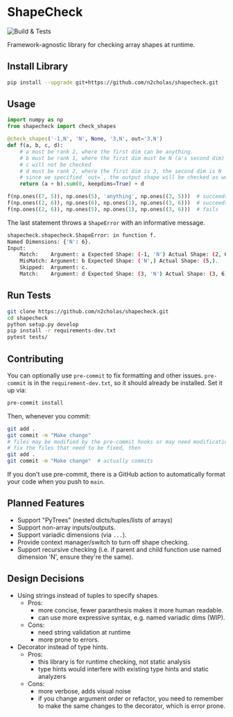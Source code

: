 
# ShapeCheck

![Build & Tests](https://github.com/n2cholas/shapecheck/workflows/Build%20and%20Tests/badge.svg)

Framework-agnostic library for checking array shapes at runtime.

## Install Library

```bash
pip install --upgrade git+https://github.com/n2cholas/shapecheck.git
```

## Usage

```python
import numpy as np
from shapecheck import check_shapes

@check_shapes('-1,N', 'N', None, '3,N', out='3,N')
def f(a, b, c, d):
    # a must be rank 2, where the first dim can be anything.
    # b must be rank 1, where the first dim must be N (a's second dim)
    # c will not be checked
    # d must be rank 2, where the first dim is 3, the second dim is N
    # since we specified `out=`, the output shape will be checked as well
    return (a + b).sum(0, keepdims=True) + d

f(np.ones((7, 5)), np.ones(5), 'anything', np.ones((3, 5)))  # succeeds
f(np.ones((2, 6)), np.ones(6), np.ones(1), np.ones((3, 6)))  # succeeds
f(np.ones((2, 6)), np.ones(5), np.ones(1), np.ones((3, 6)))  # fails
```

The last statement throws a `ShapeError` with an informative message.

```bash
shapecheck.shapecheck.ShapeError: in function f.
Named Dimensions: {'N': 6}.
Input:
    Match:    Argument: a Expected Shape: (-1, 'N') Actual Shape: (2, 6).
    MisMatch: Argument: b Expected Shape: ('N',) Actual Shape: (5,).
    Skipped:  Argument: c.
    Match:    Argument: d Expected Shape: (3, 'N') Actual Shape: (3, 6).
```

## Run Tests

```bash
git clone https://github.com/n2cholas/shapecheck.git
cd shapecheck
python setup.py develop
pip install -r requirements-dev.txt
pytest tests/
```

## Contributing

You can optionally use `pre-commit` to fix formatting and other issues.
`pre-commit` is in the `requirement-dev.txt`, so it should already be
installed. Set it up via:

```bash
pre-commit install
```

Then, whenever you commit:

```bash
git add .
git commit -m "Make change"
# files may be modified by the pre-commit hooks or may need modification
# fix the files that need to be fixed, then
git add .
git commit -m "Make change"  # actually commits
```

If you don't use pre-commit, there is a GitHub action to automatically
format your code when you push to `main`.

## Planned Features

- Support "PyTrees" (nested dicts/tuples/lists of arrays)
- Support non-array inputs/outputs.
- Support variadic dimensions (via `...`).
- Provide context manager/switch to turn off shape checking.
- Support recursive checking (i.e. if parent and child function
  use named dimension 'N', ensure they're the same).

## Design Decisions

- Using strings instead of tuples to specify shapes.
  - Pros:
    - more concise, fewer paranthesis makes it more human readable.
    - can use more expressive syntax, e.g. named variadic dims (WIP).
  - Cons:
    - need string validation at runtime
    - more prone to errors.
- Decorator instead of type hints.
  - Pros:
    - this library is for runtime checking, not static analysis
    - type hints would interfere with existing type hints and static
      analyzers
  - Cons:
    - more verbose, adds visual noise
    - if you change argument order or refactor, you need to remember
      to make the same changes to the decorator, which is error prone.
